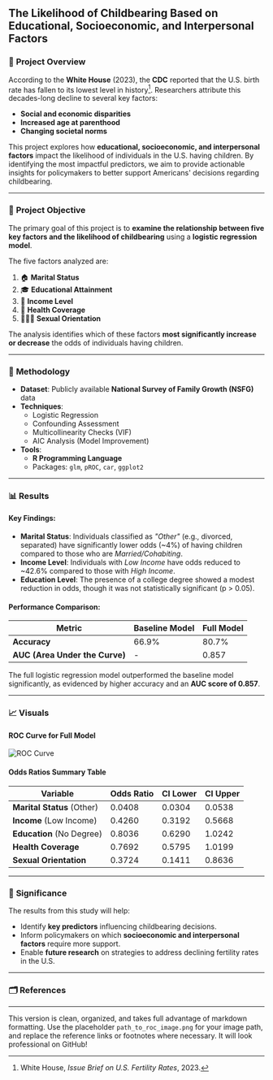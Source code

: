 ## **The Likelihood of Childbearing Based on Educational, Socioeconomic, and Interpersonal Factors**



### 📌 **Project Overview**

According to the **White House** (2023), the **CDC** reported that the U.S. birth rate has fallen to its lowest level in history[^1]. Researchers attribute this decades-long decline to several key factors:

- **Social and economic disparities**  
- **Increased age at parenthood**  
- **Changing societal norms**  

This project explores how **educational, socioeconomic, and interpersonal factors** impact the likelihood of individuals in the U.S. having children. By identifying the most impactful predictors, we aim to provide actionable insights for policymakers to better support Americans' decisions regarding childbearing.

---

### 🎯 **Project Objective**

The primary goal of this project is to **examine the relationship between five key factors and the likelihood of childbearing** using a **logistic regression model**.

The five factors analyzed are:  
1. 🏠 **Marital Status**  
2. 🎓 **Educational Attainment**  
3. 💼 **Income Level**  
4. 🏥 **Health Coverage**  
5. 🧑‍🤝‍🧑 **Sexual Orientation**  

The analysis identifies which of these factors **most significantly increase or decrease** the odds of individuals having children.

---

### 🧪 **Methodology**

- **Dataset**: Publicly available **National Survey of Family Growth (NSFG)** data  
- **Techniques**:  
   - Logistic Regression  
   - Confounding Assessment  
   - Multicollinearity Checks (VIF)  
   - AIC Analysis (Model Improvement)  
- **Tools**:  
   - **R Programming Language**  
   - Packages: `glm`, `pROC`, `car`, `ggplot2`  

---

### 📊 **Results**

#### **Key Findings**:  

- **Marital Status**: Individuals classified as *"Other"* (e.g., divorced, separated) have significantly lower odds (~4%) of having children compared to those who are *Married/Cohabiting*.  
- **Income Level**: Individuals with *Low Income* have odds reduced to ~42.6% compared to those with *High Income*.  
- **Education Level**: The presence of a college degree showed a modest reduction in odds, though it was not statistically significant (p > 0.05).  

#### **Performance Comparison**:  

| Metric                        | Baseline Model | Full Model |
|-------------------------------|----------------|------------|
| **Accuracy**                  | 66.9%          | 80.7%      |
| **AUC (Area Under the Curve)**| -              | 0.857      |

The full logistic regression model outperformed the baseline model significantly, as evidenced by higher accuracy and an **AUC score of 0.857**.

---

### 📈 **Visuals**

#### **ROC Curve for Full Model**  
![ROC Curve](./path_to_roc_image.png)  

#### **Odds Ratios Summary Table**  

| Variable          | Odds Ratio | CI Lower | CI Upper |
|-------------------|------------|----------|----------|
| **Marital Status** (Other) | 0.0408     | 0.0304   | 0.0538   |
| **Income** (Low Income)    | 0.4260     | 0.3192   | 0.5668   |
| **Education** (No Degree)  | 0.8036     | 0.6290   | 1.0242   |
| **Health Coverage**        | 0.7692     | 0.5795   | 1.0199   |
| **Sexual Orientation**     | 0.3724     | 0.1411   | 0.8636   |

---

### 📄 **Significance**

The results from this study will help:  

- Identify **key predictors** influencing childbearing decisions.  
- Inform policymakers on which **socioeconomic and interpersonal factors** require more support.  
- Enable **future research** on strategies to address declining fertility rates in the U.S.

---

### 🗂 **References**  

[^1]: White House, *Issue Brief on U.S. Fertility Rates*, 2023.  
[^2]: CDC, *National Survey of Family Growth (NSFG)*.  

---

This version is clean, organized, and takes full advantage of markdown formatting. Use the placeholder `path_to_roc_image.png` for your image path, and replace the reference links or footnotes where necessary. It will look professional on GitHub!

